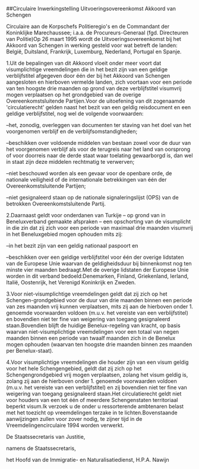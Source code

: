 <meta http-equiv='Content-Type' content='text/html; charset=utf-8' />

##Circulaire Inwerkingstelling Uitvoeringsovereenkomst Akkoord van Schengen

Circulaire aan de Korpschefs Politieregio's en de Commandant der Koninklijke Marechaussee; i.a.a. de Procureurs-Generaal (fgd. Directeuren van Politie)Op 26 maart 1995 wordt de Uitvoeringsovereenkomst bij het Akkoord van Schengen in werking gesteld voor wat betreft de landen: België, Duitsland, Frankrijk, Luxemburg, Nederland, Portugal en Spanje.

1.Uit de bepalingen van dit Akkoord vloeit onder meer voort dat visumplichtige vreemdelingen die in het bezit zijn van een geldige verblijfstitel afgegeven door één der bij het Akkoord van Schengen aangesloten en hierboven vermelde landen, zich voortaan voor een periode van ten hoogste drie maanden op grond van deze verblijfstitel visumvrij mogen verplaatsen op het grondgebied van de overige Overeenkomstsluitende Partijen.Voor de uitoefening van dit zogenaamde 'circulatierecht' gelden naast het bezit van een geldig reisdocument en een geldige verblijfstitel, nog wel de volgende voorwaarden:

–het, zonodig, overleggen van documenten ter staving van het doel van het voorgenomen verblijf en de verblijfsomstandigheden;

–beschikken over voldoende middelen van bestaan zowel voor de duur van het voorgenomen verblijf als voor de terugreis naar het land van oorsprong of voor doorreis naar de derde staat waar toelating gewaarborgd is, dan wel in staat zijn deze middelen rechtmatig te verwerven;

–niet beschouwd worden als een gevaar voor de openbare orde, de nationale veiligheid of de internationale betrekkingen van één der Overeenkomstsluitende Partijen;

–niet gesignaleerd staan op de nationale signaleringslijst (OPS) van de betrokken Overeenkomstsluitende Partij.

2.Daarnaast geldt voor onderdanen van Turkije – op grond van in Beneluxverband gemaakte afspraken – een opschorting van de visumplicht in die zin dat zij zich voor een periode van maximaal drie maanden visumvrij in het Beneluxgebied mogen ophouden mits zij:

–in het bezit zijn van een geldig nationaal paspoort en

–beschikken over een geldige verblijfstitel voor één der overige lidstaten van de Europese Unie waarvan de geldigheidsduur bij binnenkomst nog ten minste vier maanden bedraagt.Met de overige lidstaten der Europese Unie worden in dit verband bedoeld:Denemarken, Finland, Griekenland, Ierland, Italië, Oostenrijk, het Verenigd Koninkrijk en Zweden.

3.Voor niet-visumplichtige vreemdelingen geldt dat zij zich op het Schengen-grondgebied voor de duur van drie maanden binnen een periode van zes maanden vrij kunnen verplaatsen, mits zij aan de hierboven onder 1. genoemde voorwaarden voldoen (m.u.v. het vereiste van een verblijfstitel) en bovendien niet ter fine van weigering van toegang gesignaleerd staan.Bovendien blijft de huidige Benelux-regeling van kracht, op basis waarvan niet-visumplichtige vreemdelingen voor een totaal van negen maanden binnen een periode van twaalf maanden zich in de Benelux mogen ophouden (waarvan ten hoogste drie maanden binnen zes maanden per Benelux-staat).

4.Voor visumplichtige vreemdelingen die houder zijn van een visum geldig voor het hele Schengengebied, geldt dat zij zich op het Schengengrondgebied vrij mogen verplaatsen, zolang het visum geldig is, zolang zij aan de hierboven onder 1. genoemde voorwaarden voldoen (m.u.v. het vereiste van een verblijfstitel) en zij bovendien niet ter fine van weigering van toegang gesignaleerd staan.Het circulatierecht geldt niet voor houders van een tot één of meerdere Schengenstaten territoriaal beperkt visum.Ik verzoek u de onder u ressorterende ambtenaren belast met het toezicht op vreemdelingen terzake in te lichten.Bovenstaande aanwijzingen zullen voor zover nodig, te zijner tijd in de Vreemdelingencirculaire 1994 worden verwerkt. 

De 
Staatssecretaris van Justitie,

namens de Staatssecretaris, 

het 
Hoofd van de Immigratie- en Naturalisatiedienst,
H.P.A. Nawijn   
